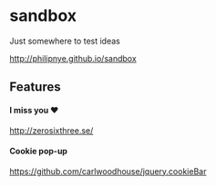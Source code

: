# sandbox
Just somewhere to test ideas

http://philipnye.github.io/sandbox

## Features

#### I miss you ♥
http://zerosixthree.se/

#### Cookie pop-up
https://github.com/carlwoodhouse/jquery.cookieBar
